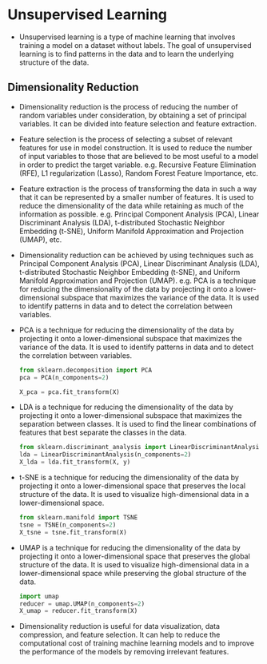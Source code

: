 # Unsupervised Learning
- Unsupervised learning is a type of machine learning that involves training a model on a dataset without labels. The goal of unsupervised learning is to find patterns in the data and to learn the underlying structure of the data.  
## Dimensionality Reduction
- Dimensionality reduction is the process of reducing the number of random variables under consideration, by obtaining a set of principal variables. It can be divided into feature selection and feature extraction.  

- Feature selection is the process of selecting a subset of relevant features for use in model construction. It is used to reduce the number of input variables to those that are believed to be most useful to a model in order to predict the target variable.
    e.g. Recursive Feature Elimination (RFE), L1 regularization (Lasso), Random Forest Feature Importance, etc.  

- Feature extraction is the process of transforming the data in such a way that it can be represented by a smaller number of features. It is used to reduce the dimensionality of the data while retaining as much of the information as possible.
    e.g. Principal Component Analysis (PCA), Linear Discriminant Analysis (LDA), t-distributed Stochastic Neighbor Embedding (t-SNE), Uniform Manifold Approximation and Projection (UMAP), etc.  

- Dimensionality reduction can be achieved by using techniques such as Principal Component Analysis (PCA), Linear Discriminant Analysis (LDA), t-distributed Stochastic Neighbor Embedding (t-SNE), and Uniform Manifold Approximation and Projection (UMAP). 
      e.g. PCA is a technique for reducing the dimensionality of the data by projecting it onto a lower-dimensional subspace that maximizes the variance of the data. It is used to identify patterns in data and to detect the correlation between variables.
        
- PCA is a technique for reducing the dimensionality of the data by projecting it onto a lower-dimensional subspace that maximizes the variance of the data. It is used to identify patterns in data and to detect the correlation between variables.
    
    ```python
    from sklearn.decomposition import PCA
    pca = PCA(n_components=2)

    X_pca = pca.fit_transform(X)
    ```

- LDA is a technique for reducing the dimensionality of the data by projecting it onto a lower-dimensional subspace that maximizes the separation between classes. It is used to find the linear combinations of features that best separate the classes in the data.  
    ```python
    from sklearn.discriminant_analysis import LinearDiscriminantAnalysis
    lda = LinearDiscriminantAnalysis(n_components=2)
    X_lda = lda.fit_transform(X, y)
    ```
  
- t-SNE is a technique for reducing the dimensionality of the data by projecting it onto a lower-dimensional space that preserves the local structure of the data. It is used to visualize high-dimensional data in a lower-dimensional space.  
    ```python
    from sklearn.manifold import TSNE
    tsne = TSNE(n_components=2)
    X_tsne = tsne.fit_transform(X)
    ```  
  
- UMAP is a technique for reducing the dimensionality of the data by projecting it onto a lower-dimensional space that preserves the global structure of the data. It is used to visualize high-dimensional data in a lower-dimensional space while preserving the global structure of the data.  
    ```python
    import umap
    reducer = umap.UMAP(n_components=2)
    X_umap = reducer.fit_transform(X)
    ```  
  
- Dimensionality reduction is useful for data visualization, data compression, and feature selection. It can help to reduce the computational cost of training machine learning models and to improve the performance of the models by removing irrelevant features.  
